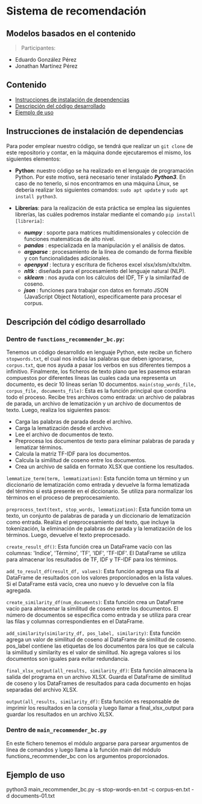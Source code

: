# **Sistema de recomendación**
## **Modelos basados en el contenido**
> Participantes:
   - Eduardo González Pérez
   - Jonathan Martínez Pérez

## Contenido
  - [Instrucciones de instalación de dependencias](#id0)
  - [Descripción del código desarrollado](#id1)
  - [Ejemplo de uso](#id2)

## Instrucciones de instalación de dependencias<a name="id0"></a>
Para poder emplear nuestro código, se tendrá que realizar un `git clone` de este repositorio y contar, en la máquina donde ejecutaremos el mismo, los siguientes elementos:
- __Python__: nuestro código se ha realizado en el lenguaje de programación Python. Por este motivo, será necesario tener instalado ___Python3___. En caso de no tenerlo, si nos encontramos en una máquina Linux, se debería realizar los siguientes comandos: `sudo apt update`  y  `sudo apt install python3`.
  
- __Librerías__: para la realización de esta práctica se emplea las siguientes librerías, las cuáles podremos instalar mediante el comando `pip install [libreria]`:
  - ___numpy___ : soporte para matrices multidimensionales y colección de funciones matemáticas de alto nivel.
  - ___pandas___ : especializada en la manipulación y el análisis de datos.
  - ___argparse___ : procesamiento de la línea de comando de forma flexible y con funcionalidades adicionales.
  - ___openpyxl___ : lectura y escritura de ficheros excel xlsx/xlsm/xltx/xltm.
  - ___nltk___ : diseñada para el procesamiento del lenguaje natural (NLP).
  - ___sklearn___ : nos ayuda con los cálculos del IDF, TF y la similarifad  de coseno.
  - ___json___ : funciones para trabajar con datos en formato JSON (JavaScript Object Notation), especificamente para procesar el corpus.

## Descripción del código desarrollado<a name="id1"></a>

### Dentro de `functions_recommender_bc.py`:
Tenemos un código desarrolldo en lenguaje Python, este recibe un fichero `stopwords.txt`, el cual nos indica las palabras que deben ignorarse, `corpus.txt`, que nos ayuda a pasar los verbos en sus diferentes tiempos a infinitivo.
Finalmente, los ficheros de texto plano que les pasemos estaran compuestos por diferentes líneas las cuales cada una representa un documento, es decir 10 líneas serían 10 documentos.
`main(stop_words_file, corpus_file, documents_file)`: Esta es la función principal que coordina todo el proceso. Recibe tres archivos como entrada: un archivo de palabras de parada, un archivo de lematización y un archivo de documentos de texto. Luego, realiza los siguientes pasos:

- Carga las palabras de parada desde el archivo.
- Carga la lematización desde el archivo.
- Lee el archivo de documentos de texto.
- Preprocesa los documentos de texto para eliminar palabras de parada y lematizar términos.
- Calcula la matriz TF-IDF para los documentos.
- Calcula la similitud de coseno entre los documentos.
- Crea un archivo de salida en formato XLSX que contiene los resultados.

`lemmatize_term(term, lemmatization)`: Esta función toma un término y un diccionario de lematización como entrada y devuelve la forma lematizada del término si está presente en el diccionario. Se utiliza para normalizar los términos en el proceso de preprocesamiento.

`preprocess_text(text, stop_words, lemmatization)`: Esta función toma un texto, un conjunto de palabras de parada y un diccionario de lematización como entrada. Realiza el preprocesamiento del texto, que incluye la tokenización, la eliminación de palabras de parada y la lematización de los términos. Luego, devuelve el texto preprocesado.

`create_result_df()`: Esta función crea un DataFrame vacío con las columnas: 'Indice', 'Término', 'TF', 'IDF', 'TF-IDF'. El DataFrame se utiliza para almacenar los resultados de TF, IDF y TF-IDF para los términos.

`add_to_result_df(result_df, values)`: Esta función agrega una fila al DataFrame de resultados con los valores proporcionados en la lista values. Si el DataFrame está vacío, crea uno nuevo y lo devuelve con la fila agregada.

`create_similarity_df(num_documents)`: Esta función crea un DataFrame vacío para almacenar la similitud de coseno entre los documentos. El número de documentos se especifica como entrada y se utiliza para crear las filas y columnas correspondientes en el DataFrame.

`add_similarity(similarity_df, pos_label, similarity)`: Esta función agrega un valor de similitud de coseno al DataFrame de similitud de coseno. pos_label contiene las etiquetas de los documentos para los que se calcula la similitud y similarity es el valor de similitud. No agrega valores si los documentos son iguales para evitar redundancia.

`final_xlsx_output(all_results, similarity_df)`: Esta función almacena la salida del programa en un archivo XLSX. Guarda el DataFrame de similitud de coseno y los DataFrames de resultados para cada documento en hojas separadas del archivo XLSX.

`output(all_results, similarity_df)`: Esta función es responsable de imprimir los resultados en la consola y luego llamar a final_xlsx_output para guardar los resultados en un archivo XLSX.

### Dentro de `main_recommender_bc.py`

En este fichero tenemos el módulo argparse para parsear argumentos de línea de comandos y luego llama a la función main del módulo functions_recommender_bc con los argumentos proporcionados.

## Ejemplo de uso<a name="id2"></a>

python3 main_recommender_bc.py -s stop-words-en.txt -c corpus-en.txt -d documents-01.txt
